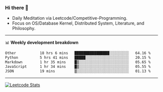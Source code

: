 ### Hi there 👋
* Daily Meditation via Leetcode/Competitive-Programming.
* Focus on OS/Database Kernel, Distributed System, Literature, and Philosophy.

-------

📊 **Weekly development breakdown**
<!--START_SECTION:waka-->

```txt
Other           18 hrs 6 mins   ████████████████░░░░░░░░░   64.16 %
Python          5 hrs 41 mins   █████░░░░░░░░░░░░░░░░░░░░   20.15 %
Markdown        1 hr 35 mins    █▒░░░░░░░░░░░░░░░░░░░░░░░   05.65 %
JavaScript      1 hr 34 mins    █▒░░░░░░░░░░░░░░░░░░░░░░░   05.55 %
JSON            19 mins         ▒░░░░░░░░░░░░░░░░░░░░░░░░   01.13 %
```

<!--END_SECTION:waka-->

-------

[![Leetcode Stats](https://leetcard.jacoblin.cool/hzhang413?font=Fira+Mono)](https://leetcode.com/fxrc)
<!-- ![image](./cyberpunk-ghost-in-the-shell.gif)
![image](./gis-archive.png) -->
